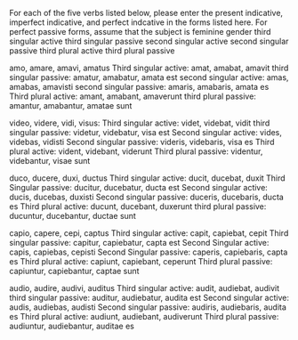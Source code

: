 For each of the five verbs listed below, please enter the present indicative, imperfect indicative, and perfect indcative in the forms listed here. For perfect passive forms, assume that the subject is feminine gender
third singular active
third singular passive
second singular active
second singular passive
third plural active
third plural passive 

amo, amare, amavi, amatus 
Third singular active: amat, amabat, amavit
third singular passive: amatur, amabatur, amata est
second singular active: amas, amabas, amavisti
second singular passive: amaris, amabaris, amata es
Third plural active: amant, amabant, amaverunt 
third plural passive: amantur, amabantur, amatae sunt 

video, videre, vidi, visus:
Third singular active: videt, videbat, vidit
third singular passive: videtur, videbatur, visa est 
Second singular active: vides, videbas, vidisti
Second singular passive: videris, videbaris, visa es
Third plural active: vident, videbant, viderunt
Third plural passive: videntur, videbantur, visae sunt 

duco, ducere, duxi, ductus
Third singular active: ducit, ducebat, duxit
Third Singular passive: ducitur, ducebatur, ducta est
Second singular active: ducis, ducebas, duxisti 
Second singular passive: duceris, ducebaris, ducta es
Third plural active: ducunt, ducebant, duxerunt
third plural passive: ducuntur, ducebantur, ductae sunt 

capio, capere, cepi, captus
Third singular active: capit, capiebat, cepit
Third singular passive: capitur, capiebatur, capta est
Second Singular active: capis, capiebas, cepisti
Second Singular passive: caperis, capiebaris, capta es
Third plural active: capiunt, capiebant, ceperunt
Third plural passive: capiuntur, capiebantur, captae sunt

audio, audire, audivi, auditus
Third singular active: audit, audiebat, audivit
third singular passive: auditur, audiebatur, audita est
Second singular active: audis, audiebas, audisti
Second singular passive: audiris, audiebaris, audita es
Third plural active: audiunt, audiebant, audiverunt
Third plural passive: audiuntur, audiebantur, auditae es
